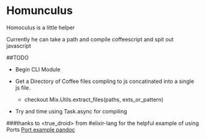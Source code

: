 Homunculus
==========
Homoculus is a little helper

Currently he can take a path and compile coffeescript and spit out javascript

##TODO

- Begin CLI Module

- Get a Directory of Coffee files compling to js concatinated into a single js file.
  - checkout Mix.Utils.extract_files(paths, exts_or_pattern)
  
- Try and time using Task.async for compiling

###thanks to <true_droid> from #elixir-lang for the helpful example of using Ports
  [Port example pandoc](https://github.com/alco/exdoc/blob/sphinx-formatter/lib/pandoc.ex)
